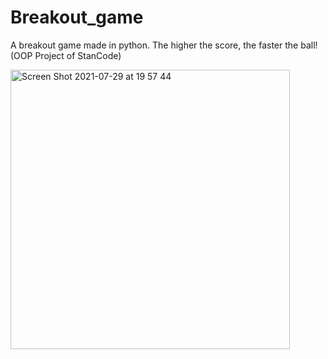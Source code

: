 # Breakout_game
A breakout game made in python. The higher the score, the faster the ball! 
(OOP Project of StanCode) 

<img width="447" alt="Screen Shot 2021-07-29 at 19 57 44" src="https://user-images.githubusercontent.com/56208363/127593083-0d6e9adc-3f94-41c9-947e-6ed66759720e.png">
